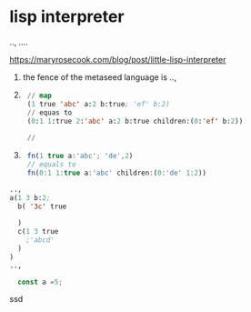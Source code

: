  # lisp interpreter

..,
....

https://maryrosecook.com/blog/post/little-lisp-interpreter

1. the fence of the metaseed language is ..,
1. ```lisp
    // map
    (1 true 'abc' a:2 b:true; 'ef' b:2)
    // equas to
    (0:1 1:true 2:'abc' a:2 b:true children:(0:'ef' b:2))
    
    // 
    ```	
1. ```js  
    fn(1 true a:'abc'; 'de',2) 
    // equals to
    fn(0:1 1:true a:'abc' children:(0:'de' 1:2))
    ```
   
```lisp
..,
a(1 3 b:2;   
  b( '3c' true  
   
  )  
  c(1 3 true  
  	;'abcd'
  )
)
..,
```

```js
  const a =5;
```

ssd